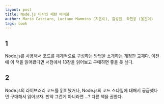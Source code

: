 ```yaml
---
layout: post
title: Node.js 디자인 패턴 바이블
author: Mario Casciaro, Luciano Mammino (지은이), 김성원, 곽천웅 (옮긴이)
tags: book
---
```


## 1

Node.js를 사용해서 코드를 체계적으로 구성하는 방법을 소개하는 개정판 교재다. 이전에 이 책을 읽어봤다면 서점에서 13장을 읽어보고 구매하면 좋을 듯 싶다.

## 2

Node.js의 라이브러리 코드를 읽어봤거나, Node.js의 코드 스타일에 대해서 궁금했다면 구매해서 읽어보자. 만약 그런게 아니라면 ...? 다른 책을 권한다.
